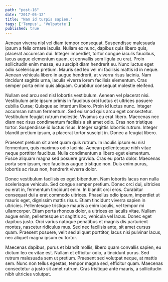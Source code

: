 ```yaml
---
path: "post-16"
date: "2017-05-12"
title: "Nam id turpis sapien."
tags: ['Tempus', 'Vulputate']
published: true
---
```


Aenean viverra nisl vel diam tempor consequat. Suspendisse malesuada ipsum a felis ornare iaculis. Nullam ex nunc, dapibus quis libero quis, placerat accumsan dui. Integer imperdiet, tortor congue iaculis faucibus, lacus augue elementum quam, et convallis sem ligula eu erat. Proin sollicitudin enim massa, eu suscipit diam hendrerit eu. Nunc luctus eget odio scelerisque pretium. Mauris sed leo vel mi facilisis mattis id in neque. Aenean vehicula libero in augue hendrerit, at viverra risus lacinia. Nam tincidunt sagittis urna, iaculis viverra lorem facilisis elementum. Cras semper porta enim quis aliquam. Curabitur consequat molestie eleifend.

Nullam sed arcu sed nisl lobortis vestibulum. Aenean vel placerat nisi. Vestibulum ante ipsum primis in faucibus orci luctus et ultrices posuere cubilia Curae; Quisque ac interdum libero. Proin id luctus nunc. Integer accumsan rutrum fermentum. Sed euismod quis arcu eget consectetur. Vestibulum feugiat rutrum molestie. Vivamus eu erat libero. Maecenas nec diam nec risus condimentum facilisis a sit amet odio. Cras non tristique tortor. Suspendisse id luctus risus. Integer sagittis lobortis rutrum. Integer blandit pretium ipsum, a placerat tortor suscipit in. Donec a feugiat libero.

Praesent pretium sit amet quam quis rutrum. In iaculis ipsum eu nisl fermentum, quis maximus odio lacinia. Aenean pellentesque nibh vitae neque porttitor faucibus. Nulla condimentum a libero eget elementum. Fusce aliquam magna sed posuere gravida. Cras eu porta dolor. Maecenas porta sem ipsum, nec faucibus augue tristique non. Duis enim purus, lobortis ac risus non, hendrerit viverra dolor.

Donec vestibulum facilisis ex eget bibendum. Nam lobortis lacus non nulla scelerisque vehicula. Sed congue semper pretium. Donec orci dui, ultricies eu erat in, fermentum tincidunt enim. In blandit orci eros. Curabitur consequat dui a erat commodo ultrices. Phasellus odio ipsum, imperdiet ut mauris eget, dignissim mattis risus. Etiam tincidunt viverra sapien in ultricies. Pellentesque tristique mauris a enim iaculis, vel tempor mi ullamcorper. Etiam porta rhoncus dolor, a ultrices ex iaculis vitae. Nullam augue enim, pellentesque ut sagittis ac, vehicula vel lacus. Donec eget dapibus justo. Orci varius natoque penatibus et magnis dis parturient montes, nascetur ridiculus mus. Sed nec facilisis ante, sit amet cursus quam. Praesent posuere, velit sed aliquet porttitor, lacus nisi pulvinar lacus, nec aliquet magna ipsum eu tortor.

Maecenas dapibus, purus et blandit mollis, libero quam convallis sapien, eu dictum leo ex vitae est. Nullam et efficitur odio, a tincidunt purus. Sed rutrum malesuada sem ut pretium. Praesent sed volutpat neque, at mattis sem. Nunc non tellus egestas, tempor magna sed, efficitur quam. Maecenas consectetur a justo sit amet rutrum. Cras tristique ante mauris, a sollicitudin nibh ultricies volutpat.